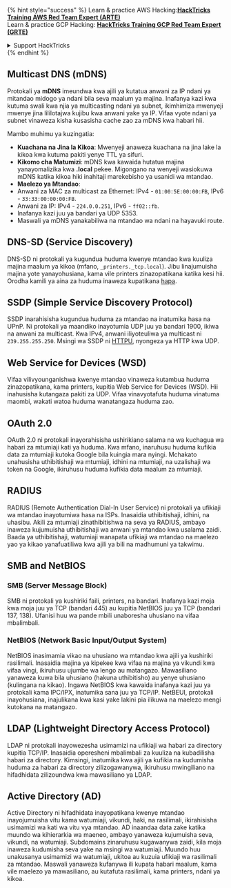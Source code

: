 {% hint style="success" %}
Learn & practice AWS Hacking:<img src="/.gitbook/assets/arte.png" alt="" data-size="line">[**HackTricks Training AWS Red Team Expert (ARTE)**](https://training.hacktricks.xyz/courses/arte)<img src="/.gitbook/assets/arte.png" alt="" data-size="line">\
Learn & practice GCP Hacking: <img src="/.gitbook/assets/grte.png" alt="" data-size="line">[**HackTricks Training GCP Red Team Expert (GRTE)**<img src="/.gitbook/assets/grte.png" alt="" data-size="line">](https://training.hacktricks.xyz/courses/grte)

<details>

<summary>Support HackTricks</summary>

* Check the [**subscription plans**](https://github.com/sponsors/carlospolop)!
* **Join the** 💬 [**Discord group**](https://discord.gg/hRep4RUj7f) or the [**telegram group**](https://t.me/peass) or **follow** us on **Twitter** 🐦 [**@hacktricks\_live**](https://twitter.com/hacktricks\_live)**.**
* **Share hacking tricks by submitting PRs to the** [**HackTricks**](https://github.com/carlospolop/hacktricks) and [**HackTricks Cloud**](https://github.com/carlospolop/hacktricks-cloud) github repos.

</details>
{% endhint %}


## Multicast DNS (mDNS)

Protokali ya **mDNS** imeundwa kwa ajili ya kutatua anwani za IP ndani ya mitandao midogo ya ndani bila seva maalum ya majina. Inafanya kazi kwa kutuma swali kwa njia ya multicasting ndani ya subnet, ikimhimiza mwenyeji mwenye jina lililotajwa kujibu kwa anwani yake ya IP. Vifaa vyote ndani ya subnet vinaweza kisha kusasisha cache zao za mDNS kwa habari hii.

Mambo muhimu ya kuzingatia:
- **Kuachana na Jina la Kikoa**: Mwenyeji anaweza kuachana na jina lake la kikoa kwa kutuma pakiti yenye TTL ya sifuri.
- **Kikomo cha Matumizi**: mDNS kwa kawaida hutatua majina yanayomalizika kwa **.local** pekee. Migongano na wenyeji wasiokuwa mDNS katika kikoa hiki inahitaji marekebisho ya usanidi wa mtandao.
- **Maelezo ya Mtandao**:
- Anwani za MAC za multicast za Ethernet: IPv4 - `01:00:5E:00:00:FB`, IPv6 - `33:33:00:00:00:FB`.
- Anwani za IP: IPv4 - `224.0.0.251`, IPv6 - `ff02::fb`.
- Inafanya kazi juu ya bandari ya UDP 5353.
- Maswali ya mDNS yanakabiliwa na mtandao wa ndani na hayavuki route.

## DNS-SD (Service Discovery)

DNS-SD ni protokali ya kugundua huduma kwenye mtandao kwa kuuliza majina maalum ya kikoa (mfano, `_printers._tcp.local`). Jibu linajumuisha majina yote yanayohusiana, kama vile printers zinazopatikana katika kesi hii. Orodha kamili ya aina za huduma inaweza kupatikana [hapa](http://www.dns-sd.org/ServiceTypes.html).

## SSDP (Simple Service Discovery Protocol)

SSDP inarahisisha kugundua huduma za mtandao na inatumika hasa na UPnP. Ni protokali ya maandiko inayotumia UDP juu ya bandari 1900, ikiwa na anwani za multicast. Kwa IPv4, anwani iliyoteuliwa ya multicast ni `239.255.255.250`. Msingi wa SSDP ni [HTTPU](https://en.wikipedia.org/wiki/HTTPU), nyongeza ya HTTP kwa UDP.

## Web Service for Devices (WSD)
Vifaa vilivyounganishwa kwenye mtandao vinaweza kutambua huduma zinazopatikana, kama printers, kupitia Web Service for Devices (WSD). Hii inahusisha kutangaza pakiti za UDP. Vifaa vinavyotafuta huduma vinatuma maombi, wakati watoa huduma wanatangaza huduma zao.

## OAuth 2.0
OAuth 2.0 ni protokali inayorahisisha ushirikiano salama na wa kuchagua wa habari za mtumiaji kati ya huduma. Kwa mfano, inaruhusu huduma kufikia data za mtumiaji kutoka Google bila kuingia mara nyingi. Mchakato unahusisha uthibitishaji wa mtumiaji, idhini na mtumiaji, na uzalishaji wa token na Google, ikiruhusu huduma kufikia data maalum za mtumiaji.

## RADIUS
RADIUS (Remote Authentication Dial-In User Service) ni protokali ya ufikiaji wa mtandao inayotumiwa hasa na ISPs. Inasaidia uthibitishaji, idhini, na uhasibu. Akili za mtumiaji zinathibitishwa na seva ya RADIUS, ambayo inaweza kujumuisha uthibitishaji wa anwani ya mtandao kwa usalama zaidi. Baada ya uthibitishaji, watumiaji wanapata ufikiaji wa mtandao na maelezo yao ya kikao yanafuatiliwa kwa ajili ya bili na madhumuni ya takwimu.

## SMB and NetBIOS

### SMB (Server Message Block)
SMB ni protokali ya kushiriki faili, printers, na bandari. Inafanya kazi moja kwa moja juu ya TCP (bandari 445) au kupitia NetBIOS juu ya TCP (bandari 137, 138). Ufanisi huu wa pande mbili unaboresha uhusiano na vifaa mbalimbali.

### NetBIOS (Network Basic Input/Output System)
NetBIOS inasimamia vikao na uhusiano wa mtandao kwa ajili ya kushiriki rasilimali. Inasaidia majina ya kipekee kwa vifaa na majina ya vikundi kwa vifaa vingi, ikiruhusu ujumbe wa lengo au matangazo. Mawasiliano yanaweza kuwa bila uhusiano (hakuna uthibitisho) au yenye uhusiano (kulingana na kikao). Ingawa NetBIOS kwa kawaida inafanya kazi juu ya protokali kama IPC/IPX, inatumika sana juu ya TCP/IP. NetBEUI, protokali inayohusiana, inajulikana kwa kasi yake lakini pia ilikuwa na maelezo mengi kutokana na matangazo.

## LDAP (Lightweight Directory Access Protocol)
LDAP ni protokali inayowezesha usimamizi na ufikiaji wa habari za directory kupitia TCP/IP. Inasaidia operesheni mbalimbali za kuuliza na kubadilisha habari za directory. Kimsingi, inatumika kwa ajili ya kufikia na kudumisha huduma za habari za directory zilizogawanywa, ikiruhusu mwingiliano na hifadhidata zilizoundwa kwa mawasiliano ya LDAP.

## Active Directory (AD)
Active Directory ni hifadhidata inayopatikana kwenye mtandao inayojumuisha vitu kama watumiaji, vikundi, haki, na rasilimali, ikirahisisha usimamizi wa kati wa vitu vya mtandao. AD inaandaa data zake katika muundo wa kihierarkia wa maeneo, ambayo yanaweza kujumuisha seva, vikundi, na watumiaji. Subdomains zinaruhusu kugawanywa zaidi, kila moja inaweza kudumisha seva yake na msingi wa watumiaji. Muundo huu unakusanya usimamizi wa watumiaji, ukitoa au kuzuia ufikiaji wa rasilimali za mtandao. Maswali yanaweza kufanywa ili kupata habari maalum, kama vile maelezo ya mawasiliano, au kutafuta rasilimali, kama printers, ndani ya kikoa.
